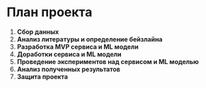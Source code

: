 # План проекта

1. **Сбор данных**
2. **Анализ литературы и определение бейзлайна**
3. **Разработка MVP сервиса и ML модели**
4. **Доработки сервиса и ML модели**
5. **Проведение экспериментов над сервисом и ML моделью**
6. **Анализ полученных результатов**
7. **Защита проекта**
